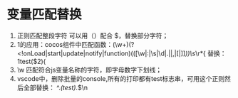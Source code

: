 # 变量匹配替换
1. 正则匹配整段字符 可以用（）配合 $，替换部分字符；
2. 1的应用：cocos组件中匹配函数：(\w+)(?<!onLoad|start|update|notify|function)\(([\w|:|\s|\d|.||,|\[|\]]*)\)\s*\r*\{
替换：$1$test($2){  
3. \w 匹配符合js变量名称的字符，即字母数字下划线；
4. vscode中，删除批量的console,所有的打印都有test标志串，可用这个正则然后全部替换：  ^.*(test).*$\n
